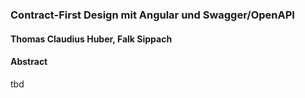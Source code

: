 ### Contract-First Design mit Angular und Swagger/OpenAPI
#### Thomas Claudius Huber, Falk Sippach
#### Abstract

tbd